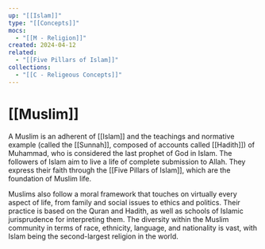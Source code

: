 ```yaml
---
up: "[[Islam]]"
type: "[[Concepts]]"
mocs:
  - "[[M - Religion]]"
created: 2024-04-12
related:
  - "[[Five Pillars of Islam]]"
collections:
  - "[[C - Religeous Concepts]]"
---
```

# [[Muslim]]

A Muslim is an adherent of [[Islam]] and the teachings and normative example (called the [[Sunnah]], composed of accounts called [[Hadith]]) of Muhammad, who is considered the last prophet of God in Islam. The followers of Islam aim to live a life of complete submission to Allah. They express their faith through the [[Five Pillars of Islam]], which are the foundation of Muslim life.

Muslims also follow a moral framework that touches on virtually every aspect of life, from family and social issues to ethics and politics. Their practice is based on the Quran and Hadith, as well as schools of Islamic jurisprudence for interpreting them. The diversity within the Muslim community in terms of race, ethnicity, language, and nationality is vast, with Islam being the second-largest religion in the world.
